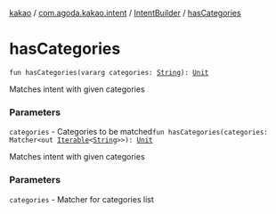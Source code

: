 [kakao](../../index.md) / [com.agoda.kakao.intent](../index.md) / [IntentBuilder](index.md) / [hasCategories](./has-categories.md)

# hasCategories

`fun hasCategories(vararg categories: `[`String`](https://kotlinlang.org/api/latest/jvm/stdlib/kotlin/-string/index.html)`): `[`Unit`](https://kotlinlang.org/api/latest/jvm/stdlib/kotlin/-unit/index.html)

Matches intent with given categories

### Parameters

`categories` - Categories to be matched`fun hasCategories(categories: Matcher<out `[`Iterable`](https://kotlinlang.org/api/latest/jvm/stdlib/kotlin.collections/-iterable/index.html)`<`[`String`](https://kotlinlang.org/api/latest/jvm/stdlib/kotlin/-string/index.html)`>>): `[`Unit`](https://kotlinlang.org/api/latest/jvm/stdlib/kotlin/-unit/index.html)

Matches intent with given categories

### Parameters

`categories` - Matcher for categories list